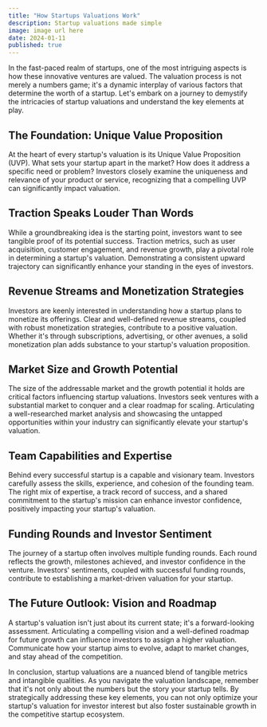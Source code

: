 ```yaml
---
title: "How Startups Valuations Work"
description: Startup valuations made simple
image: image url here
date: 2024-01-11
published: true
---
```



In the fast-paced realm of startups, one of the most intriguing aspects is how these innovative ventures are valued. The valuation process is not merely a numbers game; it's a dynamic interplay of various factors that determine the worth of a startup. Let's embark on a journey to demystify the intricacies of startup valuations and understand the key elements at play.

## The Foundation: Unique Value Proposition

At the heart of every startup's valuation is its Unique Value Proposition (UVP). What sets your startup apart in the market? How does it address a specific need or problem? Investors closely examine the uniqueness and relevance of your product or service, recognizing that a compelling UVP can significantly impact valuation.

## Traction Speaks Louder Than Words

While a groundbreaking idea is the starting point, investors want to see tangible proof of its potential success. Traction metrics, such as user acquisition, customer engagement, and revenue growth, play a pivotal role in determining a startup's valuation. Demonstrating a consistent upward trajectory can significantly enhance your standing in the eyes of investors.

## Revenue Streams and Monetization Strategies

Investors are keenly interested in understanding how a startup plans to monetize its offerings. Clear and well-defined revenue streams, coupled with robust monetization strategies, contribute to a positive valuation. Whether it's through subscriptions, advertising, or other avenues, a solid monetization plan adds substance to your startup's valuation proposition.

## Market Size and Growth Potential

The size of the addressable market and the growth potential it holds are critical factors influencing startup valuations. Investors seek ventures with a substantial market to conquer and a clear roadmap for scaling. Articulating a well-researched market analysis and showcasing the untapped opportunities within your industry can significantly elevate your startup's valuation.

## Team Capabilities and Expertise

Behind every successful startup is a capable and visionary team. Investors carefully assess the skills, experience, and cohesion of the founding team. The right mix of expertise, a track record of success, and a shared commitment to the startup's mission can enhance investor confidence, positively impacting your startup's valuation.

## Funding Rounds and Investor Sentiment

The journey of a startup often involves multiple funding rounds. Each round reflects the growth, milestones achieved, and investor confidence in the venture. Investors' sentiments, coupled with successful funding rounds, contribute to establishing a market-driven valuation for your startup.

## The Future Outlook: Vision and Roadmap

A startup's valuation isn't just about its current state; it's a forward-looking assessment. Articulating a compelling vision and a well-defined roadmap for future growth can influence investors to assign a higher valuation. Communicate how your startup aims to evolve, adapt to market changes, and stay ahead of the competition.

In conclusion, startup valuations are a nuanced blend of tangible metrics and intangible qualities. As you navigate the valuation landscape, remember that it's not only about the numbers but the story your startup tells. By strategically addressing these key elements, you can not only optimize your startup's valuation for investor interest but also foster sustainable growth in the competitive startup ecosystem.
